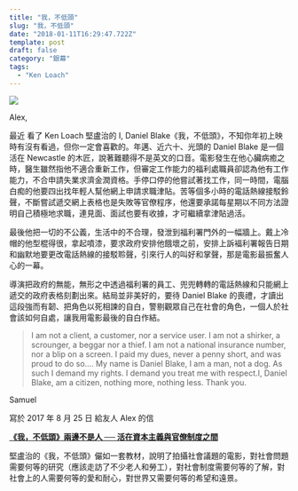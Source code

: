```yaml
---
title: "我，不低頭"
slug: "我，不低頭"
date: "2018-01-11T16:29:47.722Z"
template: post
draft: false
category: "銀幕"
tags:
  - "Ken Loach"
---
```


![](/media/1__jvP__l0YxljA4EPUN8AuD9A.jpeg)

Alex,

最近 看了 Ken Loach 堅盧治的 I, Daniel Blake《我，不低頭》，不知你年初上映時有沒有看過，但你一定會喜歡的。年邁、近六十、光頭的 Daniel Blake 是一個活在 Newcastle 的木匠，說著難聽得不是英文的口音。電影發生在他心臟病癒之時，醫生雖然指他不適合重新工作，但審定工作能力的福利處職員卻認為他有工作能力，不合申請失業求濟金潤資格。手停口停的他嘗試著找工作，同一時間，電腦白痴的他要四出找年輕人幫他網上申請求職津貼。苦等個多小時的電話熱線接駁鈴聲，不斷嘗試遞交網上表格也是失敗等官僚程序，他還要承諾每星期以不同方法證明自己積極地求職，連見面、面試也要有收據，才可繼續拿津貼過活。

最後他把一切的不公義，生活中的不合理，發泄到福利署門外的一幅牆上。戴上冷帽的他型棍得很，拿起噴漆，要求政府安排他餓壞之前，安排上訴褔利署報告日期和幽默地要更改電話熱線的接駁聆聲，引來行人的叫好和掌聲，那是電影最振奮人心的一幕。

導演把政府的無能，無形之中透過福利署的員工、兜兜轉轉的電話熱線和只能網上遞交的政府表格刻劃出來。結局並非美好的，要待 Daniel Blake 的喪禮，才讀出這段強而有韌、把角色以死相諫的自白，警剔觀眾自己在社會的角色，一個人於社會該如何自處，讓我用電影最後的自白作結。

> I am not a client, a customer, nor a service user. I am not a shirker, a scrounger, a beggar nor a thief. I am not a national insurance number, nor a blip on a screen. I paid my dues, never a penny short, and was proud to do so…. My name is Daniel Blake, I am a man, not a dog. As such I demand my rights. I demand you treat me with respect.I, Daniel Blake, am a citizen, nothing more, nothing less. Thank you.

Samuel

寫於 2017 年 8 月 25 日 給友人 Alex 的信

[**《我，不低頭》兩邊不是人 ── 活在資本主義與官僚制度之間**](http://www.cinezen.hk/?p=7279)

堅盧治的《我，不低頭》儼如一套教材，說明了拍攝社會議題的電影，對社會問題需要何等的研究（應該走訪了不少老人和勞工），對社會制度需要何等的了解，對社會上的人需要何等的愛和耐心，對世界又需要何等的希望和遠景。
